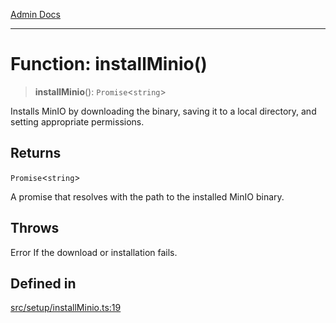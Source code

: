 [Admin Docs](/)

***

# Function: installMinio()

> **installMinio**(): `Promise`\<`string`\>

Installs MinIO by downloading the binary, saving it to a local directory, and setting appropriate permissions.

## Returns

`Promise`\<`string`\>

A promise that resolves with the path to the installed MinIO binary.

## Throws

Error If the download or installation fails.

## Defined in

[src/setup/installMinio.ts:19](https://github.com/Suyash878/talawa-api/blob/cfd688207611ba245c99edd8dbaccb2cdbf6a043/src/setup/installMinio.ts#L19)
